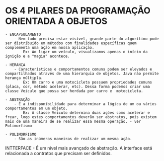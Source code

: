 # OS 4 PILARES DA PROGRAMAÇÃO ORIENTADA A OBJETOS
    - ENCAPSULAMENTO 
        - Nem tudo precisa estar visível, grande parte do algorítimo pode ser distribuido em métodos com finalidades específicas quem complementa uma ação em nossa aplicação.
            Ex: Ao ligar um veículo, visualizamos apenas o início da ignição e a "magia" acontece.
    
    - HERANÇA
        - Características e comportamentos comuns podem ser elevados e compartilhados através de uma hierarquia de objetos. Java não permite herança múltipla.
            Ex: Um carro e uma motocicleta possuem propriedades comuns (placa, cor, método acelerar, etc). Dessa forma podemos criar uma classe Veiculo que possa ser herdada por carro e  motocicleta. 

    - ABSTRAÇÃO
        - É a indisponibilidade para determinar a lógica de um ou vários comportamentos em um objeto.
            Ex: A classe Veiculo determina duas ações como acelerar e frear, logo estes comportamentos deverão ser abstratos, pois existem mais de uma maneira de se realizar essa mesma operação. - ver Polimorfismo
    
    - POLIMORFISMO
        - São as inúmeras maneiras de realizar um mesma ação.


INTTERFACE
    - É um nível mais avançado de abstração. A interface está relacionada a contratos que precisam ser definidos.